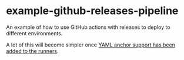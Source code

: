 # example-github-releases-pipeline

An example of how to use GitHub actions with releases to deploy to different
environments.

A lot of this will become simpler once [YAML anchor support has been added to
the runners](https://github.com/actions/runner/issues/1182).
